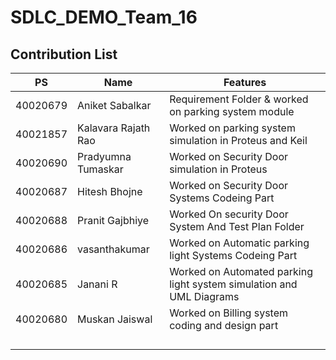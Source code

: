 # SDLC_DEMO_Team_16

## Contribution List
|  PS    | Name          |      Features                  |
|---     |---            |---                             |
| 40020679 | Aniket Sabalkar | Requirement Folder & worked on parking system module |
|  40021857| Kalavara Rajath Rao | Worked on parking system simulation in Proteus and Keil |
| 40020690 | Pradyumna Tumaskar | Worked on Security Door simulation in Proteus |  
| 40020687 | Hitesh Bhojne | Worked on Security Door Systems Codeing Part |
| 40020688 | Pranit Gajbhiye | Worked On security Door System And Test Plan Folder
| 40020686 | vasanthakumar | Worked on Automatic parking light Systems Codeing Part|
| 40020685 | Janani R| Worked on Automated parking light system simulation and UML Diagrams|
| 40020680 | Muskan Jaiswal | Worked on Billing system coding and design part |
|  | 
|  | 
|  |
|  | 
